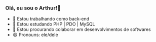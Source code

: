 ### Olá, eu sou o Arthur!👋


- 🔭 Estou trabalhando como back-end
- 🌱 Estou estudando PHP | PDO | MySQL
- 👯 Estou procurando colaborar em desenvolvimentos de softwares
- 😄 Pronouns: ele/dele
